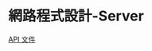# 網路程式設計-Server

[API 文件](https://github.com/Command1264/webProgramming/blob/master/API%E6%96%87%E4%BB%B6.md)